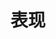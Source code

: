 ﻿---
title: 表现
type: docs
weight: 20
url: /zh/nodejs-java/performance/
keywords: nodejs, excel, api, performanc
description: 如何通过 Java 为 Node.js 优化 Aspose.Cells 的性能
---
